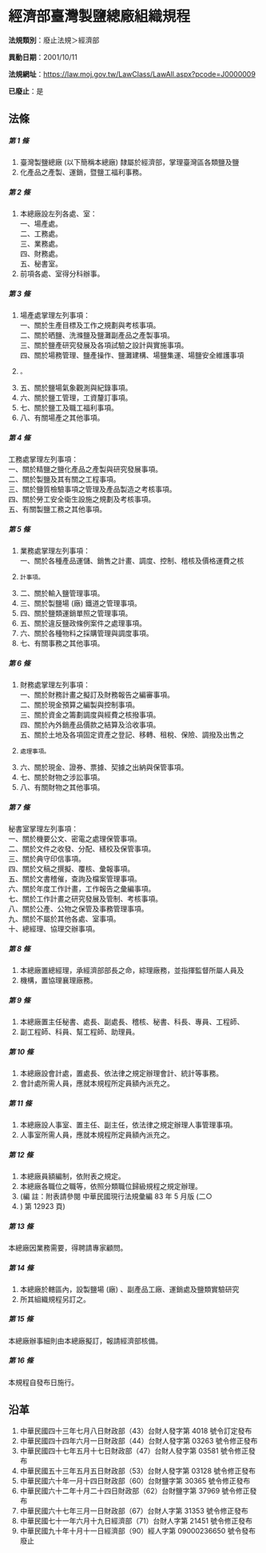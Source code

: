 # 經濟部臺灣製鹽總廠組織規程

**法規類別**：廢止法規＞經濟部

**異動日期**：2001/10/11  

**法規網址**：https://law.moj.gov.tw/LawClass/LawAll.aspx?pcode=J0000009

**已廢止**：是



## 法條
##### 第 1 條
1. 臺灣製鹽總廠 (以下簡稱本總廠) 隸屬於經濟部，掌理臺灣區各類鹽及鹽
1. 化產品之產製、運銷，暨鹽工福利事務。

##### 第 2 條
1. 本總廠設左列各處、室：  
一、場產處。  
二、工務處。  
三、業務處。  
四、財務處。  
五、秘書室。
1. 前項各處、室得分科辦事。

##### 第 3 條
1. 場產處掌理左列事項：  
一、關於生產目標及工作之規劃與考核事項。  
二、關於晒鹽、洗滌鹽及鹽灘副產品之產製事項。  
三、關於鹽產研究發展及各項試驗之設計與實施事項。  
四、關於場務管理、鹽產操作、鹽灘建構、場鹽集運、場鹽安全維護事項
1.     。
1. 五、關於鹽場氣象觀測與紀錄事項。
1. 六、關於鹽工管理，工資釐訂事項。
1. 七、關於鹽工及職工福利事項。
1. 八、有關場產之其他事項。

##### 第 4 條
工務處掌理左列事項：  
一、關於精鹽之鹽化產品之產製與研究發展事項。  
二、關於製鹽及其有關之工程事項。  
三、關於鹽質檢驗事項之管理及產品製造之考核事項。  
四、關於勞工安全衛生設施之規劃及考核事項。  
五、有關製鹽工務之其他事項。

##### 第 5 條
1. 業務處掌理左列事項：  
一、關於各種產品運儲、銷售之計畫、調度、控制、稽核及價格運費之核
1.     計事項。
1. 二、關於輸入鹽管理事項。
1. 三、關於製鹽場 (廠) 鐵道之管理事項。
1. 四、關於鹽類運銷單照之管理事項。
1. 五、關於違反鹽政條例案件之處理事項。
1. 六、關於各種物料之採購管理與調度事項。
1. 七、有關事務之其他事項。

##### 第 6 條
1. 財務處掌理左列事項：  
一、關於財務計畫之擬訂及財務報告之編審事項。  
二、關於現金預算之編製與控制事項。  
三、關於資金之籌劃調度與經費之核撥事項。  
四、關於內外銷產品價款之結算及洽收事項。  
五、關於土地及各項固定資產之登記、移轉、租稅、保險、調撥及出售之
1.     處理事項。
1. 六、關於現金、證券、票據、契據之出納與保管事項。
1. 七、關於財物之涉訟事項。
1. 八、有關財物之其他事項。

##### 第 7 條
秘書室掌理左列事項：  
一、關於機要公文、密電之處理保管事項。  
二、關於文件之收發、分配、繕校及保管事項。  
三、關於典守印信事項。  
四、關於文稿之撰擬、覆核、彙報事項。  
五、關於文書稽催，查詢及檔案管理事項。  
六、關於年度工作計畫，工作報告之彙編事項。  
七、關於工作計畫之研究發展及管制、考核事項。  
八、關於公產、公物之保管及事務管理事項。  
九、關於不屬於其他各處、室事項。  
十、總經理、協理交辦事項。

##### 第 8 條
1. 本總廠置總經理，承經濟部部長之命，綜理廠務，並指揮監督所屬人員及
1. 機構，置協理襄理廠務。

##### 第 9 條
1. 本總廠置主任秘書、處長、副處長、稽核、秘書、科長、專員、工程師、
1. 副工程師、科員、幫工程師、助理員。

##### 第 10 條
1. 本總廠設會計處，置處長、依法律之規定辦理會計、統計等事務。
1. 會計處所需人員，應就本規程所定員額內派充之。

##### 第 11 條
1. 本總廠設人事室、置主任、副主任，依法律之規定辦理人事管理事項。
1. 人事室所需人員，應就本規程所定員額內派充之。

##### 第 12 條
1. 本總廠員額編制，依附表之規定。
1. 本總廠各職位之職等，依照分類職位歸級規程之規定辦理。
1.  (編      註：附表請參閱 中華民國現行法規彙編 83 年 5 月版 (二○
1.   ) 第 12923 頁)

##### 第 13 條
本總廠因業務需要，得聘請專家顧問。

##### 第 14 條
1. 本總廠於轄區內，設製鹽場 (廠) 、副產品工廠、運銷處及鹽類實驗研究
1. 所其組織規程另訂之。

##### 第 15 條
本總廠辦事細則由本總廠擬訂，報請經濟部核備。

##### 第 16 條
本規程自發布日施行。

## 沿革
1. 中華民國四十三年七月八日財政部（43）台財人發字第 4018 號令訂定發布
1. 中華民國四十四年六月一日財政部（44）台財人發字第 03263  號令修正發布
1. 中華民國四十七年五月十七日財政部（47）台財人發字第 03581  號令修正發布
1. 中華民國五十三年五月五日財政部（53）台財人發字第 03128  號令修正發布
1. 中華民國六十年一月十四日財政部（60）台財鹽字第 30365  號令修正發布
1. 中華民國六十二年十月二十四日財政部（62）台財鹽字第 37969  號令修正發布
1. 中華民國六十七年三月一日財政部（67）台財人字第 31353  號令修正發布
1. 中華民國七十一年六月十九日經濟部（71）台財人字第 21451  號令修正發布
1. 中華民國九十年十月十一日經濟部（90）經人字第 09000236650  號令發布廢止
